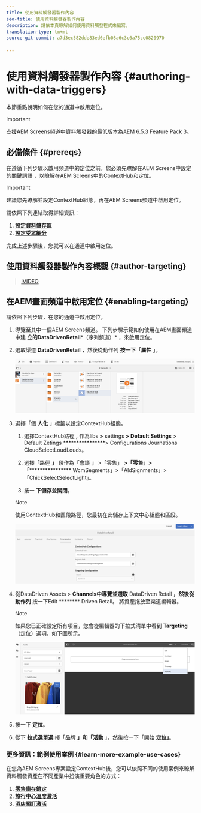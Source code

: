 ```yaml
---
title: 使用資料觸發器製作內容
seo-title: 使用資料觸發器製作內容
description: 請依本頁瞭解如何使用資料觸發程式來編寫。
translation-type: tm+mt
source-git-commit: a7d3ec582dde83ed6efb08a6c3c6a75cc0820970

---
```



# 使用資料觸發器製作內容 {#authoring-with-data-triggers}

本節重點說明如何在您的通道中啟用定位。

>[!IMPORTANT]
> 支援AEM Screens頻道中資料觸發器的最低版本為AEM 6.5.3 Feature Pack 3。

## 必備條件 {#prereqs}

在遵循下列步驟以啟用頻道中的定位之前，您必須先瞭解在AEM Screens中設定的關鍵詞語 [](configuring-context-hub.md) ，以瞭解在AEM Screens中的ContextHub和定位。

>[!IMPORTANT]
> 建議您先瞭解並設定ContextHub組態，再在AEM Screens頻道中啟用定位。

請依照下列連結取得詳細資訊：

1. **[設定資料儲存區](configuring-context-hub.md)**
1. **[設定受眾細分](configuring-context-hub.md)**

完成上述步驟後，您就可以在通道中啟用定位。

## 使用資料觸發器製作內容概觀 {#author-targeting}

>[!VIDEO](https://video.tv.adobe.com/v/31921)

## 在AEM畫面頻道中啟用定位 {#enabling-targeting}

請依照下列步驟，在您的通道中啟用定位。

1. 導覽至其中一個AEM Screens頻道。 下列步驟示範如何使用在AEM畫面頻道中建 **立的DataDrivenRetail***（序列頻道）* ，來啟用定位。

1. 選取渠道 **DataDrivenRetail** ，然後從動作列 **按一下「屬性** 」。

   ![screen_shot_2019-05-01at43332pm](assets/screen_shot_2019-05-01at43332pm.png)

1. 選擇「個 **人化** 」標籤以設定ContextHub組態。

   1. 選擇ContextHub路徑 **,** 作為libs **>** settings **> Default Settings** > Default Zetings ****************> Configurations Journations CloudSelectLoudLouds。

   1. 選擇「路徑 **」** 段作為「會議 **」** >「零售」 **>「零售」>「****************** WcmSegments」>「AldSignments」>「ChickSelectSelectLight」。

   1. 按一 **下儲存並關閉**。
   >[!NOTE]
   >
   >使用ContextHub和區段路徑，您最初在此儲存上下文中心組態和區段。

   ![screen_shot_2019-05-01at44030pm](assets/screen_shot_2019-05-01at44030pm.png)

1. 從DataDriven Assets > **Channels中導覽並選取** DataDriven Retail **，然後從動作列** 按一下Edit ******** Driven Retail。 將資產拖放至渠道編輯器。

   >[!NOTE]
   >
   >如果您已正確設定所有項目，您會從編輯器的下拉式清單中看到 **Targeting** （定位）選項，如下圖所示。

   ![screen_shot_2019-05-01at44231pm](assets/screen_shot_2019-05-01at44231pm.png)

1. 按一下 **定位**。

1. 從下 **拉式選單選** 擇「品牌 **」和「活動** 」，然後按一下「開始 **定位」**。

### 更多資訊：範例使用案例 {#learn-more-example-use-cases}

在您為AEM Screens專案設定ContextHub後，您可以依照不同的使用案例來瞭解資料觸發資產在不同產業中扮演重要角色的方式：

1. **[零售庫存鎖定](retail-inventory-activation.md)**
1. **[旅行中心溫度激活](local-temperature-activation.md)**
1. **[酒店預訂激活](hospitality-reservation-activation.md)**

